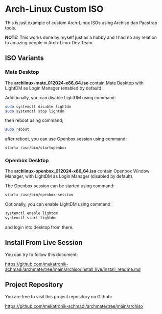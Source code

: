 # Arch-Linux Custom ISO

This is just example of custom Arch-Linux ISOs using Archiso dan Pacstrap tools.

**NOTE:** This works done by myself just as a hobby and I had no any relation to amazing people in Arch-Linux Dev Team.

## ISO Variants

### Mate Desktop

The **archlinux-mate_012024-x86_64.iso** contain Mate Desktop with LightDM as Login Manager (enabled by default).

Additionally, you can disable LightDM using command:

```sh
sudo systemctl disable lightdm
sudo systemctl stop lightdm
```

then reboot using command;

```sh
sudo reboot
```

after reboot, you can use Openbox session using command:

```sh
startx /usr/bin/startopenbox
```

### Openbox Desktop

The **archlinux-openbox_012024-x86_64.iso** contain Openbox Window Manager,
with LightDM as Login Manager (disabled by default).

The Openbox session can be started using command:

```sh
startx /usr/bin/openbox-session
```

Optionally, you can enable LightDM using command:

```sh
systemctl enable lightdm
systemctl start lightdm
```

and login into desktop from there.

## Install From Live Session

You can try to follow this document:

https://github.com/mekatronik-achmadi/archmate/tree/main/archiso/install_live/install_readme.md

## Project Repository

You are free to visit this project repository on Github:

https://github.com/mekatronik-achmadi/archmate/tree/main/archiso

